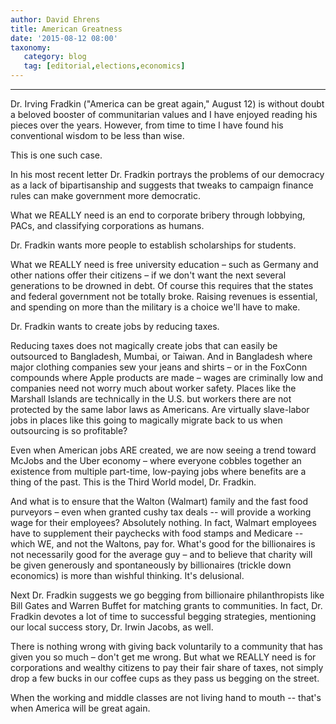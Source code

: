```yaml
---
author: David Ehrens
title: American Greatness
date: '2015-08-12 08:00'
taxonomy:
   category: blog
   tag: [editorial,elections,economics]
---
```

---

Dr. Irving Fradkin ("America can be great again," August 12) is without doubt a beloved booster of communitarian values and I have enjoyed reading his pieces over the years. However, from time to time I have found his conventional wisdom to be less than wise.

This is one such case.

In his most recent letter Dr. Fradkin portrays the problems of our democracy as a lack of bipartisanship and suggests that tweaks to campaign finance rules can make government more democratic.

What we REALLY need is an end to corporate bribery through lobbying, PACs, and classifying corporations as humans.

Dr. Fradkin wants more people to establish scholarships for students.

What we REALLY need is free university education – such as Germany and other nations offer their citizens – if we don't want the next several generations to be drowned in debt. Of course this requires that the states and federal government not be totally broke. Raising revenues is essential, and spending on more than the military is a choice we'll have to make.

Dr. Fradkin wants to create jobs by reducing taxes.

Reducing taxes does not magically create jobs that can easily be outsourced to Bangladesh, Mumbai, or Taiwan. And in Bangladesh where major clothing companies sew your jeans and shirts – or in the FoxConn compounds where Apple products are made – wages are criminally low and companies need not worry much about worker safety. Places like the Marshall Islands are technically in the U.S. but workers there are not protected by the same labor laws as Americans. Are virtually slave-labor jobs in places like this going to magically migrate back to us when outsourcing is so profitable?

Even when American jobs ARE created, we are now seeing a trend toward McJobs and the Uber economy – where everyone cobbles together an existence from multiple part-time, low-paying jobs where benefits are a thing of the past. This is the Third World model, Dr. Fradkin.

And what is to ensure that the Walton (Walmart) family and the fast food purveyors – even when granted cushy tax deals -- will provide a working wage for their employees? Absolutely nothing. In fact, Walmart employees have to supplement their paychecks with food stamps and Medicare -- which WE, and not the Waltons, pay for. What's good for the billionaires is not necessarily good for the average guy – and to believe that charity will be given generously and spontaneously by billionaires (trickle down economics) is more than wishful thinking. It's delusional.

Next Dr. Fradkin suggests we go begging from billionaire philanthropists like Bill Gates and Warren Buffet for matching grants to communities. In fact, Dr. Fradkin devotes a lot of time to successful begging strategies, mentioning our local success story, Dr. Irwin Jacobs, as well.

There is nothing wrong with giving back voluntarily to a community that has given you so much – don't get me wrong. But what we REALLY need is for corporations and wealthy citizens to pay their fair share of taxes, not simply drop a few bucks in our coffee cups as they pass us begging on the street.

When the working and middle classes are not living hand to mouth -- that's when America will be great again.
